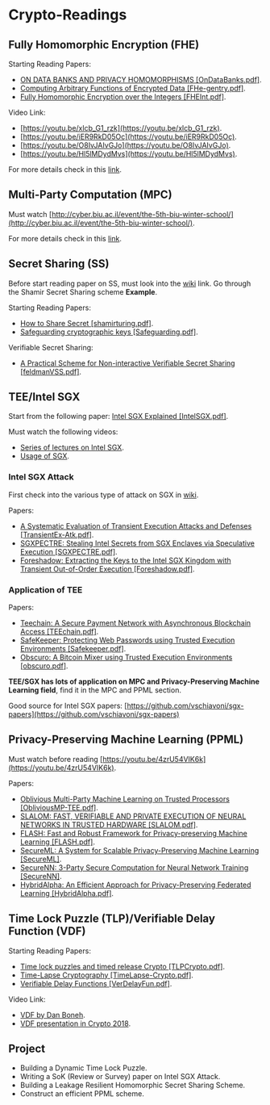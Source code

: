 # Crypto-Readings

## Fully Homomorphic Encryption (FHE) 

Starting Reading Papers: 

* [ON DATA BANKS AND PRIVACY HOMOMORPHISMS [OnDataBanks.pdf]](https://github.com/arupmondal-cs/Crypto-Reading/blob/master/FHE/OnDataBanks.pdf). 
* [Computing Arbitrary Functions of Encrypted Data [FHe-gentry.pdf]](https://github.com/arupmondal-cs/Crypto-Reading/blob/master/FHE/FHE-gentry.pdf). 
* [Fully Homomorphic Encryption over the Integers [FHEInt.pdf]](https://github.com/arupmondal-cs/Crypto-Reading/blob/master/FHE/FHEInt.pdf). 


Video Link:

* [https://youtu.be/xlcb_G1_rzk](https://youtu.be/xlcb_G1_rzk).
* [https://youtu.be/iER9RkD05Oc](https://youtu.be/iER9RkD05Oc).
* [https://youtu.be/O8IvJAIvGJo](https://youtu.be/O8IvJAIvGJo).
* [https://youtu.be/Hl5lMDydMvs](https://youtu.be/Hl5lMDydMvs).

For more details check in this [link](https://github.com/arupmondal-cs/Research-FHE). 





## Multi-Party Computation (MPC) 

Must watch [http://cyber.biu.ac.il/event/the-5th-biu-winter-school/](http://cyber.biu.ac.il/event/the-5th-biu-winter-school/). 

For more details check in this [link](https://github.com/arupmondal-cs/awesome-mpc). 





## Secret Sharing (SS) 

Before start reading paper on SS, must look into the [wiki](https://en.wikipedia.org/wiki/Shamir%27s_Secret_Sharing) link. Go through the Shamir Secret Sharing scheme **Example**.

Starting Reading Papers:

* [How to Share Secret [shamirturing.pdf]](https://github.com/arupmondal-cs/Crypto-Reading/blob/master/Secret%20Sharing/shamirturing.pdf). 
* [Safeguarding cryptographic keys [Safeguarding.pdf]](https://github.com/arupmondal-cs/Crypto-Reading/blob/master/Secret%20Sharing/Safeguarding.pdf).


Verifiable Secret Sharing:

* [A Practical Scheme for Non-interactive Verifiable Secret Sharing [feldmanVSS.pdf]](https://github.com/arupmondal-cs/Crypto-Reading/blob/master/Secret%20Sharing/feldmanVSS.pdf).




## TEE/Intel SGX

Start from the following paper: [Intel SGX Explained [IntelSGX.pdf]](https://github.com/arupmondal-cs/Crypto-Reading/blob/master/TEE/Intel%20SGX/IntelSGX.pdf).

Must watch the following videos:

* [Series of lectures on Intel SGX](https://www.youtube.com/playlist?list=PLg-UKERBljNweaATkbbDCcEsRTADAzOl8).
* [Usage of SGX](https://youtu.be/R8g0Gzdj08E).

### Intel SGX Attack

First check into the various type of attack on SGX in [wiki](https://en.wikipedia.org/wiki/Software_Guard_Extensions).

Papers:

* [A Systematic Evaluation of Transient Execution Attacks and Defenses [TransientEx-Atk.pdf]](https://github.com/arupmondal-cs/Crypto-Reading/blob/master/TEE/Intel%20SGX/TransientEx-Atk.pdf).
* [SGXPECTRE: Stealing Intel Secrets from SGX Enclaves via Speculative Execution [SGXPECTRE.pdf]](https://github.com/arupmondal-cs/Crypto-Reading/blob/master/TEE/Intel%20SGX/SGXPECTRE.pdf).
* [Foreshadow: Extracting the Keys to the Intel SGX Kingdom with Transient Out-of-Order Execution [Foreshadow.pdf]](https://github.com/arupmondal-cs/Crypto-Reading/blob/master/TEE/Intel%20SGX/Foreshadow.pdf).


### Application of TEE

Papers:

* [Teechain: A Secure Payment Network with Asynchronous Blockchain Access [TEEchain.pdf]](https://github.com/arupmondal-cs/Crypto-Reading/blob/master/TEE/TEEchain.pdf).
* [SafeKeeper: Protecting Web Passwords using Trusted Execution Environments [Safekeeper.pdf]](https://github.com/arupmondal-cs/Crypto-Reading/blob/master/TEE/Safekeeper.pdf).
* [Obscuro: A Bitcoin Mixer using Trusted Execution Environments [obscuro.pdf]](https://github.com/arupmondal-cs/Crypto-Reading/blob/master/TEE/obscuro.pdf).

**TEE/SGX has lots of application on MPC and Privacy-Preserving Machine Learning field**, find it in the MPC and PPML section.

Good source for Intel SGX papers: [https://github.com/vschiavoni/sgx-papers](https://github.com/vschiavoni/sgx-papers)






## Privacy-Preserving Machine Learning (PPML) 

Must watch before reading [https://youtu.be/4zrU54VIK6k](https://youtu.be/4zrU54VIK6k). 

Papers:

* [Oblivious Multi-Party Machine Learning on Trusted Processors [ObliviousMP-TEE.pdf]](https://github.com/arupmondal-cs/Crypto-Reading/blob/master/PPML/ObliviousMP-TEE.pdf).
* [SLALOM: FAST, VERIFIABLE AND PRIVATE EXECUTION OF NEURAL NETWORKS IN TRUSTED HARDWARE [SLALOM.pdf]](https://github.com/arupmondal-cs/Crypto-Reading/blob/master/PPML/SLALOM.pdf).
* [FLASH: Fast and Robust Framework for Privacy-preserving Machine Learning [FLASH.pdf]](https://github.com/arupmondal-cs/Crypto-Reading/blob/master/PPML/FLASH.pdf).
* [SecureML: A System for Scalable Privacy-Preserving Machine Learning [SecureML]](https://github.com/arupmondal-cs/Crypto-Reading/blob/master/PPML/SecureML.pdf).
* [SecureNN: 3-Party Secure Computation for Neural Network Training [SecureNN]](https://github.com/arupmondal-cs/Crypto-Reading/blob/master/PPML/secureNN.pdf).
* [HybridAlpha: An Efficient Approach for Privacy-Preserving Federated Learning [HybridAlpha.pdf]](https://github.com/arupmondal-cs/Crypto-Reading/blob/master/PPML/HybridAlpha.pdf).



## Time Lock Puzzle (TLP)/Verifiable Delay Function (VDF)


Starting Reading Papers:

* [Time lock puzzles and timed release Crypto [TLPCrypto.pdf]](https://github.com/arupmondal-cs/Crypto-Reading/blob/master/TLP-VDF/TLPCrypto.pdf).
* [Time-Lapse Cryptography [TimeLapse-Crypto.pdf]](https://github.com/arupmondal-cs/Crypto-Reading/blob/master/TLP-VDF/TimeLapse-Crypto.pdf).
* [Verifiable Delay Functions [VerDelayFun.pdf]](https://github.com/arupmondal-cs/Crypto-Reading/blob/master/TLP-VDF/VerDelayFun.pdf).

Video Link:

* [VDF by Dan Boneh](https://youtu.be/dN-1q8c50q0).
* [VDF presentation in Crypto 2018](https://youtu.be/_-feyaZZjEw).



## Project

* Building a Dynamic Time Lock Puzzle.
* Writing a SoK (Review or Survey) paper on Intel SGX Attack.
* Building a Leakage Resilient Homomorphic Secret Sharing Scheme.
* Construct an efficient PPML scheme.


